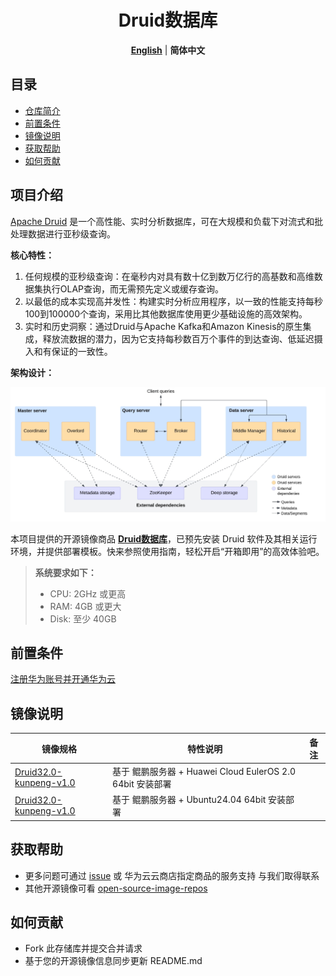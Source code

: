 <p align="center">
  <h1 align="center">Druid数据库</h1>
  <p align="center">
    <a href="README.md"><strong>English</strong></a> | <strong>简体中文</strong>
  </p>

## 目录

- [仓库简介](#项目介绍)
- [前置条件](#前置条件)
- [镜像说明](#镜像说明)
- [获取帮助](#获取帮助)
- [如何贡献](#如何贡献)

## 项目介绍
[Apache Druid](https://github.com/apache/Druid) 是一个高性能、实时分析数据库，可在大规模和负载下对流式和批处理数据进行亚秒级查询。

**核心特性：**
1. 任何规模的亚秒级查询：在毫秒内对具有数十亿到数万亿行的高基数和高维数据集执行OLAP查询，而无需预先定义或缓存查询。
2. 以最低的成本实现高并发性：构建实时分析应用程序，以一致的性能支持每秒100到100000个查询，采用比其他数据库使用更少基础设施的高效架构。
3. 实时和历史洞察：通过Druid与Apache Kafka和Amazon Kinesis的原生集成，释放流数据的潜力，因为它支持每秒数百万个事件的到达查询、低延迟摄入和有保证的一致性。

**架构设计：**

![](./images/img001.png)


本项目提供的开源镜像商品 [**Druid数据库**](https://marketplace.huaweicloud.com/hidden/contents/1bd4a685-14f4-44ca-9d5a-84fb4cc45ecc#productid=OFFI1161477542858375168)，已预先安装 Druid 软件及其相关运行环境，并提供部署模板。快来参照使用指南，轻松开启“开箱即用”的高效体验吧。

> **系统要求如下：**
> - CPU: 2GHz 或更高
> - RAM: 4GB 或更大
> - Disk: 至少 40GB

## 前置条件
[注册华为账号并开通华为云](https://support.huaweicloud.com/usermanual-account/account_id_001.html)

## 镜像说明

| 镜像规格                                                                                                        | 特性说明                                         | 备注 |
|-------------------------------------------------------------------------------------------------------------|----------------------------------------------| --- |
| [Druid32.0-kunpeng-v1.0](https://github.com/HuaweiCloudDeveloper/Druid-image/tree/Druid32.0-kunpeng-v1.0)  | 基于 鲲鹏服务器 + Huawei Cloud EulerOS 2.0 64bit 安装部署 |  |
| [Druid32.0-kunpeng-v1.0](https://github.com/HuaweiCloudDeveloper/Druid-image/tree/Druid32.0-kunpeng-v1.0) | 基于 鲲鹏服务器 + Ubuntu24.04 64bit 安装部署         |  |

## 获取帮助
- 更多问题可通过 [issue](https://github.com/HuaweiCloudDeveloper/Druid-image/issues) 或 华为云云商店指定商品的服务支持 与我们取得联系
- 其他开源镜像可看 [open-source-image-repos](https://github.com/HuaweiCloudDeveloper/open-source-image-repos)

## 如何贡献
- Fork 此存储库并提交合并请求
- 基于您的开源镜像信息同步更新 README.md
